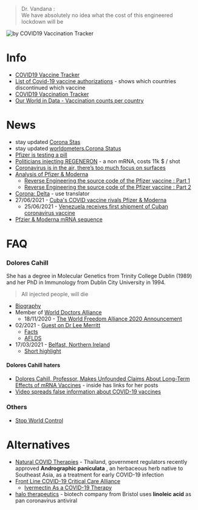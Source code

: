 > Dr. Vandana :  
> We have absolutely no idea what the cost of this engineered lockdown will be

![by COVID19 Vaccination Tracker](https://i.imgur.com/xPwiGIL.jpg)

# Info
* [COVID19 Vaccine Tracker](https://covid19.trackvaccines.org/vaccines/)
* [List of Covid-19 vaccine authorizations](https://en.wikipedia.org/wiki/List_of_COVID-19_vaccine_authorizations) - shows which countries discontinued which vaccine
* [COVID19 Vaccination Tracker](https://covidvax.live/)
* [Our World in Data - Vaccination counts per country](https://ourworldindata.org/grapher/share-people-vaccinated-covid?tab=map)  

# News
* stay updated [Corona Stas](https://corona-stats.online/)
* stay updated [worldometers.Corona Status](https://www.worldometers.info/coronavirus/)
* [Pfizer is testing a pill](https://montrealgazette.com/news/world/pfizer-is-testing-a-pill-that-if-successful-could-become-first-ever-home-cure-for-covid-19)
* [Politicians injecting REGENERON](https://www.regeneron.com/covid19) - a non mRNA, costs 11k $ / shot
* [Coronavirus is in the air, there’s too much focus on surfaces](https://www.nature.com/articles/d41586-021-00277-8)
* [Analysis of Pfizer & Moderna](https://blog.jonasneubert.com/2021/01/10/exploring-the-supply-chain-of-the-pfizer-biontech-and-moderna-covid-19-vaccines/)
  * [Reverse Engineering the source code of the Pfizer vaccine : Part 1](https://berthub.eu/articles/posts/reverse-engineering-source-code-of-the-biontech-pfizer-vaccine/)
  * [Reverse Engineering the source code of the Pfizer vaccine : Part 2](https://berthub.eu/articles/posts/part-2-reverse-engineering-source-code-of-the-biontech-pfizer-vaccine/)
 * [Corona: Delta](https://berthub.eu/articles/posts/corona-delta-update/) - use translator
 * 27/06/2021 - [Cuba's COVID vaccine rivals Pfizer & Moderna](https://www.dw.com/en/cubas-covid-vaccine-rivals-biontech-pfizer-moderna/a-58052365)
   * 25/06/2021 - [Venezuela receives first shipment of Cuban coronavirus vaccine](https://www.reuters.com/world/americas/venezuela-receives-first-shipment-cuban-coronavirus-vaccine-2021-06-24/)
 * [Pfzier & Moderna mRNA sequence](https://github.com/NAalytics/Assemblies-of-putative-SARS-CoV2-spike-encoding-mRNA-sequences-for-vaccines-BNT-162b2-and-mRNA-1273/blob/main/Assemblies%20of%20putative%20SARS-CoV2-spike-encoding%20mRNA%20sequences%20for%20vaccines%20BNT-162b2%20and%20mRNA-1273.docx.pdf)  

# FAQ

### Dolores Cahill

She has a degree in Molecular Genetics from Trinity College Dublin (1989) and her PhD in Immunology from Dublin City University in 1994.  

> All injected people, will die
  

* [Biography](https://selectbiosciences.com/conferences/biographies.aspx?conf=admept2013&speaker=313126)  
* Member of [World Doctors Alliance](https://worlddoctorsalliance.com/)
  * 18/11/2020 - [The World Freedom Alliance 2020 Announcement](https://www.bitchute.com/video/Kgqo4zGC4Y95/)  
* 02/2021 - [Guest on Dr Lee Merritt](https://www.brighteon.com/36c7bc20-8b81-486c-aceb-5717daef21df)  
  * [Facts](https://www.huberpm.com/post/covid-vaccine-facts)  
  * [AFLDS](https://americasfrontlinedoctors.org/)  
* 17/03/2021 - [Belfast, Northern Ireland](https://www.bitchute.com/video/4V8Xrr5wPrTj/)
  * [Short highlight](https://t.me/The_Knowledge_Channel/730)  
  
#### Dolores Cahill haters
* [Dolores Cahill, Professor, Makes Unfounded Claims About Long-Term Effects of mRNA Vaccines](https://www.factcheck.org/2021/04/scicheck-irish-professor-makes-unfounded-claims-about-long-term-effects-of-mrna-vaccines/) - inside has links for her posts  
* [Video spreads false information about COVID-19 vaccines](https://apnews.com/article/fact-checking-afs:Content:10007890098)

### Others
* [Stop World Control](https://www.stopworldcontrol.com/)  

# Alternatives
* [Natural COVID Therapies](https://anh-usa.org/world-begins-to-wake-up-about-natural-covid-therapies/) - Thailand, government regulators recently approved **Andrographic paniculata** , an herbaceous herb native to Southeast Asia, as a treatment for early COVID-19 infection  
* [Front Line COVID-19 Critical Care Alliance](https://covid19criticalcare.com/)
  * [Ivermectin As a COVID-19 Therapy](https://blogs.sciencemag.org/pipeline/archives/2021/06/07/ivermectin-as-a-covid-19-therapy)
* [halo therapeutics](https://halo-therapeutics.com/) - biotech company from Bristol uses **linoleic acid** as pan coronavirus antiviral
